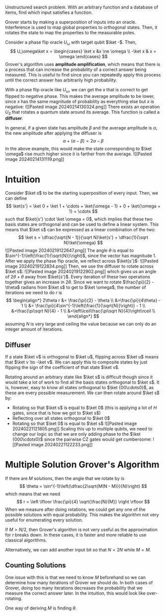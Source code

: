 Unstructured search problem. With an arbitrary function and a database of items, find which input satisfies a function.

Grover starts by making a superposition of inputs into an oracle. Interference is used to map global properties to orthogonal states. Then, it rotates the state to map the properties to the measurable poles.

Consider a phase flip oracle $U_\omega$ with target qubit $\ket -$. Then,
$$
U_\omega\ket x = \begin{cases}
\ket x &x \ne \omega \\
-\ket x & x = \omega
\end{cases}
$$
Grover's algorithm uses **amplitude amplification**, which means that there is a process that can increase the probability of a correct answer being measured. This is useful to find since you can repeatedly apply this process until the correct answer has arbitrarily high probability.

With a phase flip oracle like $U_\omega$, we can get the $x$ that is correct to get flipped to negative phase. This makes the average amplitude to be lower, since $x$ has the same magnitude of probability as everything else but $x$ is negative:
![[Pasted image 20240214130324.png]]
There exists an operation $U_S$ that rotates a quantum state around its average. This function is called a **diffuser**.

In general, if a given state has amplitude $\beta$ and the average amplitude is $\alpha$, the new amplitude after applying the diffuser is
$$
\alpha + (\alpha - \beta) = 2\alpha - \beta
$$
In the above example, this would make the state corresponding to $\ket \omega$ rise much higher since it is farther from the average.
![[Pasted image 20240214131119.png]]

# Intuition
Consider $\ket s$ to be the starting superposition of every input. Then, we can define
$$
\ket{s'} = \ket 0 + \ket 1 + \cdots + \ket{\omega - 1} + 0 + \ket{\omega + 1} + \cdots
$$
such that $\ket{s'} \cdot \ket \omega = 0$, which implies that these two basis states are orthogonal and can be used to define a linear system. This means that $\ket s$ can be expressed as a linear combination of the two:
$$
\ket s = \dfrac{\sqrt{N - 1}}{\sqrt N}\ket{s'} + \dfrac{1}{\sqrt N}\ket{\omega}
$$
![[Pasted image 20240219122647.png]]
The angle $\theta$ is equal to $\sin^{-1}\left(\frac{1}{\sqrt{N}}\right)$, since the vector has magnitude 1.
After we apply the phase flip oracle, we reflect across $\ket{s'}$:
![[Pasted image 20240219122834.png]]
Then, we use the diffuser to rotate across $\ket s$:
![[Pasted image 20240219122902.png]]
which gives us an angle of $2\theta + \theta$ away from $\ket{s'}$. Every iteration of these two operations together gives an increase in $2\theta$. Since we want to rotate $\frac{\pi}{2} - \theta$ radians from $\ket s$ to get to $\ket \omega$, the number of iterations we need to do $r$ is
$$
\begin{align*}
2\theta r &= \frac{\pi}{2} - \theta \\
&=\frac{\pi}{4\theta} -  1 \\
&= \frac{\pi}{4\sin^{-1}\left(\frac{1}{\sqrt{N}}\right)} - 1 \\
&=\frac{\pi\sqrt N}{4} - 1 \\
&=\left\lceil\frac{\pi\sqrt N}{4}\right\rceil \\
\end{align*}
$$
assuming $N$ is very large and ceiling the value because we can only do an integer amount of iterations.

## Diffuser
If a state $\ket v$ is orthogonal to $\ket u$, flipping across $\ket u$ means that $\ket v \to -\ket v$. We can apply this to composite states by just flipping the sign of the coefficient of that state $\ket v$.

Rotating around an arbitrary state like $\ket s$ is difficult though since it would take a lot of work to find all the basis states orthogonal to $\ket s$. It is, however, easy to know all states orthogonal to $\ket {00\cdots0}$, as these are every possible measurement.
We can then rotate around $\ket s$ by:
- Rotating so that $\ket s$ is equal to $\ket 0$ (this is applying a lot of $H$ gates, since that is how we got to $\ket s$)
- Reflecting over all states orthogonal to $\ket 0$
- Rotating so that $\ket 0$ is equal to $\ket s$
![[Pasted image 20240221121805.png]]
Scaling this up to multiple qubits, we need to change our logic so that we are only adding phase to the $\ket {000\cdots0}$ since the pairwise CZ gates would get cumbersome:
![[Pasted image 20240221122233.png]]

# Multiple Solution Grover's Algorithm
If there are $M$ solutions, then the angle that we rotate by is
$$
\theta = \sin^{-1}\left(\dfrac{2\sqrt{M(N - M)}}{N}\right)
$$
which means that we need
$$
r = \left \lfloor \frac{\pi}{4} \sqrt{\frac{N}{M}} \right \rfloor
$$
When we measure after doing rotations, we could get any one of the possible solutions with equal probability. This makes the algorithm not very useful for enumerating every solution.

If $M > N/2$, then Grover's algorithm is not very useful as the approximation for $r$ breaks down. In these cases, it is faster and more reliable to use classical algorithms.

Alternatively, we can add another input bit so that $N = 2N$ while $M = M$.

## Counting Solutions
One issue with this is that we need to know $M$ beforehand so we can determine how many iterations of Grover we should do. In both cases of Grover, doing too many iterations decreases the probability that we measure the correct answer later. In the intuition, this would look like over-rotating.

One way of deriving $M$ is finding $\theta$.